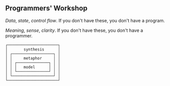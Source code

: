 ## Programmers' Workshop

_Data_, _state_, _control flow_.
If you don't have these, you don't have a program.

_Meaning_, _sense_, _clarity_.
If you don't have these, you don't have a programmer.

```
┌──────────────────────┐
│       synthesis      │
│ ┌──────────────────┐ │
│ │     metaphor     │ │
│ │ ┌──────────────┐ │ │
│ │ │   model      │ │ │
│ │ └──────────────┘ │ │
│ └──────────────────┘ │
└──────────────────────┘
```
